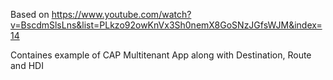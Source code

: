 Based on https://www.youtube.com/watch?v=BscdmSlsLns&list=PLkzo92owKnVx3Sh0nemX8GoSNzJGfsWJM&index=14

Containes example of CAP Multitenant App along with Destination, Route and HDI
